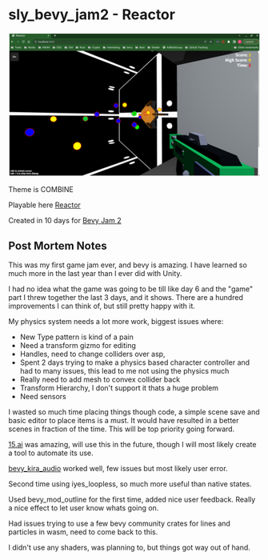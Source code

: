# sly_bevy_jam2 - Reactor

![Alt text](/docs/screenshot.png?raw=true "Reactor")

Theme is COMBINE

Playable here [Reactor](https://slyedoc.github.io/sly_bevy_jam2)

Created in 10 days for [Bevy Jam 2](https://itch.io/jam/bevy-jam-2)

## Post Mortem Notes

This was my first game jam ever, and bevy is amazing.  I have learned so much more in the last year than I ever did with Unity. 

I had no idea what the game was going to be till like day 6 and the "game" part I threw together the last 3 days, and it shows.  There are a hundred improvements I can think of, but still pretty happy with it.

My physics system needs a lot more work, biggest issues where:
 - New Type pattern is kind of a pain 
 - Need a transform gizmo for editing
 - Handles, need to change colliders over asp,
 - Spent 2 days trying to make a physics based character controller and had to many issues, this lead to me not using the physics much
 - Really need to add mesh to convex collider back
 - Transform Hierarchy, I don't support it thats a huge problem
 - Need sensors

I wasted so much time placing things though code, a simple scene save and basic editor to place items is a must.  It would have resulted in a better scenes in fraction of the time.  This will be top priority going forward.


[15.ai](https://15.ai) was amazing, will use this in the future, though I will most likely create a tool to automate its use.

[bevy_kira_audio](https://github.com/NiklasEi/bevy_kira_audio) worked well, few issues but most likely user error.

Second time using iyes_loopless, so much more useful than native states.

Used bevy_mod_outline for the first time, added nice user feedback.  Really a nice effect to let user know whats going on.

Had issues trying to use a few bevy community crates for lines and particles in wasm, need to come back to this.

I didn't use any shaders, was planning to, but things got way out of hand.
